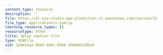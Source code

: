 ```yaml
---
content_type: resource
description: ''
file: https://ol-ocw-studio-app-production.s3.amazonaws.com/courses/22-15-essential-numerical-methods-fall-2014/1b841ea2dbe65b4184b6568eb612d5ad_WUxImdA7k8E.vtt
file_type: application/x-subrip
learning_resource_types: []
resourcetype: Other
title: 3play caption file
type: OCWFile
uid: 1b841ea2-dbe6-5b41-84b6-568eb612d5ad
---
```

